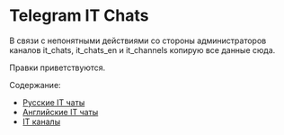 # Telegram IT Chats

В связи с непонятными действиями со стороны администраторов каналов it_chats, it_chats_en и it_channels копирую все данные сюда.

Правки приветствуются.

Содержание:
- [Русские IT чаты](it_chats.md)
- [Английские IT чаты](it_chats_en.md)
- [IT каналы](it_channels.md)
